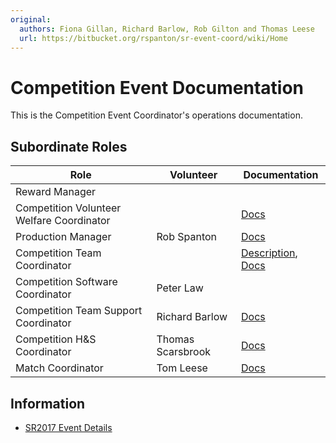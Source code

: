 ```yaml
---
original:
  authors: Fiona Gillan, Richard Barlow, Rob Gilton and Thomas Leese
  url: https://bitbucket.org/rspanton/sr-event-coord/wiki/Home
---
```

# Competition Event Documentation

This is the Competition Event Coordinator's operations documentation.

## Subordinate Roles

Role | Volunteer | Documentation
-----|-----------|--------------
Reward Manager |
Competition Volunteer Welfare Coordinator |  | [Docs](https://gist.github.com/howiegoing/5876963bc0dcb63a6fa1028b02d1a5a6)
Production Manager | Rob Spanton | [Docs](/competition/production)
Competition Team Coordinator |  | [Description](/competition/teams/coordinator), [Docs](/competition/teams)
Competition Software Coordinator | Peter Law
Competition Team Support Coordinator | Richard Barlow | [Docs](/competition/team-support)
Competition H&S Coordinator | Thomas Scarsbrook | [Docs](http://scarzybrook.co.uk/SR/robotinspector.pdf)
Match Coordinator | Tom Leese | [Docs](/competition/matches)

## Information

 * [SR2017 Event Details](/competition/event/sr2017-event)
